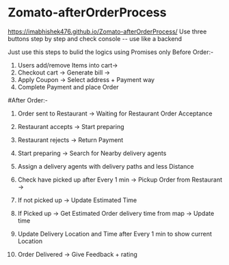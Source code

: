 # Zomato-afterOrderProcess

https://imabhishek476.github.io/Zomato-afterOrderProcess/
Use three buttons step by step and check console -- use like a backend

Just use this steps to bulid the logics using Promises only
Before Order:-
1. Users add/remove Items into cart->
2. Checkout cart -> Generate bill ->
3. Apply Coupon -> Select address + Payment way
4. Complete Payment and place Order

#After Order:-
1. Order sent to Restaurant -> Waiting for Restaurant Order Acceptance
2. Restaurant accepts -> Start preparing
3. Restaurant rejects -> Return Payment
4. Start preparing -> Search for Nearby delivery agents
5. Assign a delivery agents with delivery paths and less Distance

6. Check have picked up after Every 1 min -> Pickup Order from Restaurant ->
7. If not picked up -> Update Estimated Time
8. If Picked up -> Get Estimated Order delivery time from map -> Update time
9. Update Delivery Location and Time after Every 1 min to show current Location
10. Order Delivered -> Give Feedback + rating
